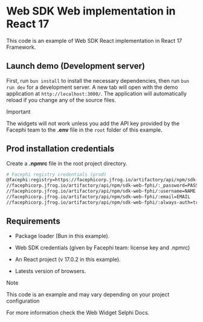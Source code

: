 # Web SDK Web implementation in React 17

This code is an example of Web SDK React implementation in React 17 Framework.

## Launch demo (Development server)

First, run `bun install` to install the necessary dependencies, then run `bun run dev` for a development server. A new tab will open with the demo application at `http://localhost:3000/`. The application will automatically reload if you change any of the source files.

> [!IMPORTANT]
> The widgets will not work unless you add the API key provided by the Facephi team to the **.env** file in the `root` folder of this example.

## Prod installation credentials

Create a **.npmrc** file in the root project directory.

  ```bash
  # Facephi registry credentials (prod)
  @facephi:registry=https://facephicorp.jfrog.io/artifactory/api/npm/sdk-web-fphi/
  //facephicorp.jfrog.io/artifactory/api/npm/sdk-web-fphi/:_password=PASSWORD
  //facephicorp.jfrog.io/artifactory/api/npm/sdk-web-fphi/:username=NAME
  //facephicorp.jfrog.io/artifactory/api/npm/sdk-web-fphi/:email=EMAIL
  //facephicorp.jfrog.io/artifactory/api/npm/sdk-web-fphi/:always-auth=true
  ```


## Requirements

- Package loader (Bun in this example).

- Web SDK credentials (given by Facephi team: license key and .npmrc)

- An React project (v 17.0.2 in this example).

- Latests version of browsers.


> [!NOTE]  
> This code is an example and may vary depending on your project configuration


For more information check the Web Widget Selphi Docs.

